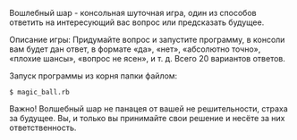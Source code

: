 Вошлебный шар - консольная шуточная игра, один из способов ответить на интересующий вас вопрос или предсказать будущее.

Описание игры: Придумайте вопрос и запустите программу, в консоли вам будет дан ответ, в формате
«да», «нет», «абсолютно точно», «плохие шансы», «вопрос не ясен», 
и т. д. Всего 20 вариантов ответов.

Запуск программы из корня папки файлом:

```
$ magic_ball.rb

```

Важно!
Волшебный шар не панацея от вашей не решительности, страха за будущее. Вы, и только вы принимайте свои решение
и несёте за них ответственность.
